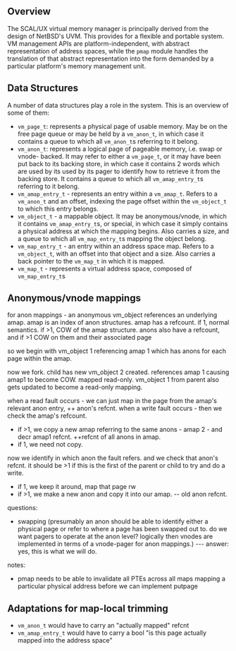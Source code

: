 
Overview
--------

The SCAL/UX virtual memory manager is principally derived from the design of
NetBSD's UVM. This provides for a flexible and portable system. VM management
APIs are platform-independent, with abstract representation of address spaces,
while the `pmap` module handles the translation of that abstract representation
into the form demanded by a particular platform's memory management unit.

## Data Structures

A number of data structures play a role in the system. This is an overview of
some of them:

- `vm_page_t`: represents a physical page of usable memory. May be on the free
  page queue or may be held by a `vm_anon_t`, in which case it contains a queue
  to which all `vm_anon_t`s referring to it belong.
- `vm_anon_t`: represents a logical page of pageable memory, i.e. swap or vnode-
  backed. It may refer to either a `vm_page_t`, or it may have been put back to
  its backing store, in which case it contains 2 words which are used by its
  used by its pager to identify how to retrieve it from the backing store. It
  contains a queue to which all `vm_amap_entry_t`s referring to it belong.
- `vm_amap_entry_t` - represents an entry within a `vm_amap_t`. Refers to a
  `vm_anon_t` and an offset, indexing the page offset within the `vm_object_t`
  to which this entry belongs.
- `vm_object_t` - a mappable object. It may be anonymous/vnode, in which it
  contains `vm_amap_entry_t`s, or special, in which case it simply contains a
  physical address at which the mapping begins. Also carries a size, and a queue
  to which all `vm_map_entry_t`s mapping the object belong.
- `vm_map_entry_t` - an entry within an address space map. Refers to a
  `vm_object_t`, with an offset into that object and a size. Also carries a
  back pointer to the `vm_map_t` in which it is mapped.
- `vm_map_t` - represents a virtual address space, composed of `vm_map_entry_t`s


Anonymous/vnode mappings
------------------------

for anon mappings - an anonymous vm_object references an underlying amap.
amap is an index of anon structures. amap has a refcount. if 1, normal semantics.
if >1, COW of the amap structure. anons also have a refcount, and if >1 COW on
them and their associated page

so we begin with vm_object 1 referencing amap 1 which has anons for each page
within the amap.

now we fork. child has new vm_object 2 created. references amap 1 causing amap1 to become COW.
mapped read-only.
vm_object 1 from parent also gets updated to become a read-only mapping.

when a read fault occurs - we can just map in the page from the amap's relevant anon entry, ++ anon's refcnt.
when a write fault occurs - then we check the amap's refcount. 
- if >1, we copy a new amap referring to the same anons - amap 2 - and decr amap1
refcnt. ++refcnt of all anons in amap.
- if 1, we need not copy.

now we identify in which anon the fault refers. and we check that anon's refcnt. it should be >1 if this is the first of the parent or child to try and do a write.
- if 1, we keep it around, map that page rw
- if >1, we make a new anon and copy it into our amap. -- old anon refcnt.

questions:
- swapping (presumably an anon should be able to identify either a physical page
 or refer to where a page has been swapped out to. do we want pagers to operate
 at the anon level? logically then vnodes are implemented in terms of a vnode-pager
 for anon mappings.) --- answer: yes, this is what we will do.

notes:
 - pmap needs to be able to invalidate all PTEs across all maps mapping a
   particular physical address before we can implement putpage


Adaptations for map-local trimming
----------------------------------

- `vm_anon_t` would have to carry an "actually mapped" refcnt
- `vm_amap_entry_t` would have to carry a bool "is this page actually mapped into
  the address space"